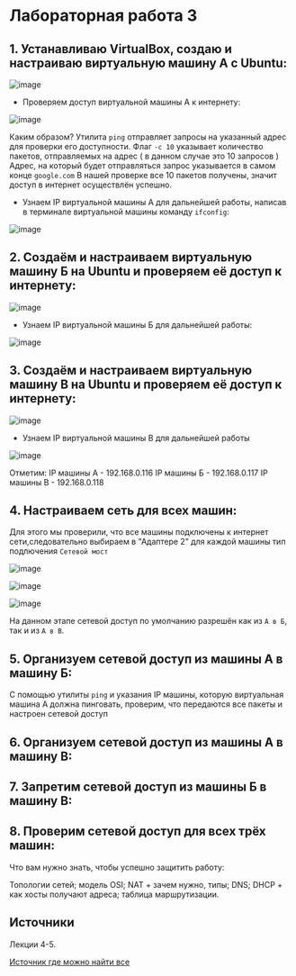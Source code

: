# Лабораторная работа 3
## 1. Устанавливаю VirtualBox, создаю и настраиваю виртуальную машину А с Ubuntu:
   
![image](vmA.png)

- Проверяем доступ виртуальной машины А к интернету:

![image](inetA.png)

Каким образом?
Утилита `ping` отправляет запросы на указанный адрес для проверки его доступности.
Флаг `-с 10` указывает количество пакетов, отправляемых на адрес ( в данном случае это 10 запросов )
Адрес, на который будет отправляться запрос указывается в самом конце `google.com`
В нашей проверке все 10 пакетов получены, значит доступ в интернет осуществлён успешно.

- Узнаем IP виртуальной машины А для дальнейшей работы, написав в терминале виртуальной машины команду `ifconfig`:

![image](ipAA.png)

## 2. Создаём и настраиваем виртуальную машину Б на Ubuntu и проверяем её доступ к интернету:

![image](inetB.png)

- Узнаем IP виртуальной машины Б для дальнейшей работы:

![image](ipB.jpg)

## 3. Создаём и настраиваем виртуальную машину В на Ubuntu и проверяем её доступ к интернету:

![image](proverkaseti2.png)
   
- Узнаем IP виртуальной машины В для дальнейшей работы

![image](ipC.jpg)

Отметим:
IP машины А - 192.168.0.116
IP машины Б - 192.168.0.117
IP машины В - 192.168.0.118

## 4. Настраиваем сеть для всех машин:

Для этого мы проверили, что все машины подключены к интернет сети,следовательно выбираем в "Адаптере 2" для каждой машины тип подлючения `Сетевой мост`

![image](setevoeAB.png)

![image](setevoeB.png)

![image](setevoeC.png)

На данном этапе сетевой доступ по умолчанию разрешён как из `А в Б`, так и из `А в В`.

## 5. Организуем сетевой доступ из машины А в машину Б:
С помощью утилиты `ping` и указания IP машины, которую виртуальная машина А должна пинговать, проверим, что передаются все пакеты и настроен сетевой доступ




## 6. Организуем сетевой доступ из машины А в машину В:



## 7. Запретим сетевой доступ из машины Б в машину В:



## 8. Проверим сетевой доступ для всех трёх машин:


Что вам нужно знать, чтобы успешно защитить работу:

Топологии сетей; модель OSI; NAT + зачем нужно, типы; DNS; DHCP + как хосты получают адреса; таблица маршрутизации.

## Источники

Лекции 4-5.

[Источник где можно найти все](https://google.com)
